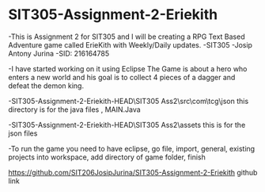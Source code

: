 # SIT305-Assignment-2-Eriekith
-This is Assignment 2 for SIT305 and I will be creating a RPG Text Based Adventure game called ErieKith with Weekly/Daily updates.
-SIT305
-Josip Antony Jurina
-SID: 216164785

-I have started working on it using Eclipse
The Game is about a hero who enters a new world and his goal is to collect 4 pieces of a dagger and defeat the demon king.

-SIT305-Assignment-2-Eriekith-HEAD\SIT305 Ass2\src\com\tcg\json this directory is for the java files , MAIN.Java

-SIT305-Assignment-2-Eriekith-HEAD\SIT305 Ass2\assets this is for the json files

-To run the game you need to have eclipse, go file, import, general, existing projects into workspace, add directory of game folder, finish


https://github.com/SIT206JosipJurina/SIT305-Assignment-2-Eriekith github link
